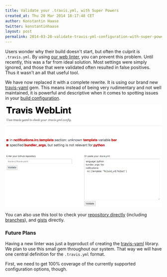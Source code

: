 ```yaml
---
title: Validate your .travis.yml, with Super Powers
created_at: Thu 20 Mar 2014 18:17:48 CET
author: Konstantin Haase
twitter: konstantinhaase
layout: post
permalink: 2014-03-20-validate-travis-yml-configuration-with-super-powers
---
```


Users wonder why their build doesn't start, but often the culprit is `.travis.yml`. By using [our web linter](http://lint.travis-ci.org/), you can prevent this problem. Until recently, this was a far from ideal solution. Most settings were simply ignored, and those that were validated often resulted in false positives. Thus it wasn't an all that useful tool.

We have now replaced it with a complete rewrite. It is using our brand new [travis-yaml](https://github.com/travis-ci/travis-yaml) gem. This means instead of being very rudimentary and not well maintained, it is powerful and descriptive when it comes to spotting issues in your [build configuration](http://docs.travis-ci.com/user/build-configuration/).

![](/images/weblint.png)

You can also use this tool to check your [repository directly](http://lint.travis-ci.org/sinatra/sinatra) (including [branches](http://lint.travis-ci.org/sinatra/sinatra?branch=1.2.x)), and [gists](http://lint.travis-ci.org/gist/9639067) directly.

### Future Plans

Having a new linter was just a byproduct of creating the [travis-yaml](https://github.com/travis-ci/travis-yaml) library. We plan to use this small gem throughout our system. That way we will have one central definition for the `.travis.yml` format.

First, we need to get 100% coverage of the currently supported configuration options, though.
